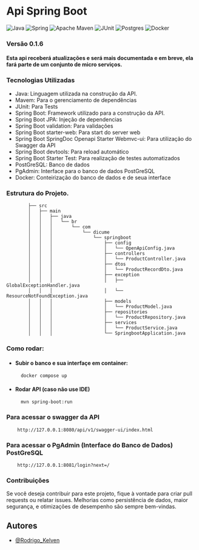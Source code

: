 
# Api Spring Boot

![Java](https://img.shields.io/badge/java-%23ED8B00.svg?style=for-the-badge&logo=openjdk&logoColor=white) 
![Spring](https://img.shields.io/badge/spring-%236DB33F.svg?style=for-the-badge&logo=spring&logoColor=white)
![Apache Maven](https://img.shields.io/badge/Apache%20Maven-C71A36?style=for-the-badge&logo=Apache%20Maven&logoColor=white)
![JUnit](https://img.shields.io/badge/Junit5-25A162?style=for-the-badge&logo=junit5&logoColor=white)
![Postgres](https://img.shields.io/badge/postgres-%23316192.svg?style=for-the-badge&logo=postgresql&logoColor=white)
![Docker](https://img.shields.io/badge/docker-%230db7ed.svg?style=for-the-badge&logo=docker&logoColor=white)



### Versão 0.1.6
#### Esta api receberá atualizações e será mais documentada e em breve, ela fará parte de um conjunto de micro serviços.


### Tecnologias Utilizadas

- Java: Linguagem utilizada na construção da API.
- Mavem: Para o gerenciamento de dependências
- JUnit: Para Tests
- Spring Boot: Framework utilizado para a construção da API.
- Spring Boot JPA: Injeção de dependencias
- Spring Boot validation: Para validações
- Spring Boot starter-web: Para start do server web
- Spring Boot SpringDoc Openapi Starter Webmvc-ui: Para utilização do Swagger da API
- Spring Boot devtools: Para reload automático
- Spring Boot Starter Test: Para realização de testes automatizados
- PostGreSQL: Banco de dados
- PgAdmin: Interface para o banco de dados PostGreSQL
- Docker: Conteirização do banco de dados e de seua interface

### Estrutura do Projeto.
            ├── src
            │   ├── main
            │   │   ├── java
            │   │   │   └── br
            │   │   │       └── com
            │   │   │           └── dicume
            │   │   │               └── springboot
            │   │   │                   ├── config
            │   │   │                   │   └── OpenApiConfig.java
            │   │   │                   ├── controllers
            │   │   │                   │   └── ProductController.java
            │   │   │                   ├── dtos
            │   │   │                   │   └── ProductRecordDto.java
            │   │   │                   ├── exception
            │   │   │                   │   ├── GlobalExceptionHandler.java
            │   │   │                   │   └── ResourceNotFoundException.java
            │   │   │                   ├── models
            │   │   │                   │   └── ProductModel.java
            │   │   │                   ├── repositories
            │   │   │                   │   └── ProductRepository.java
            │   │   │                   ├── services
            │   │   │                   │   └── ProductService.java
            │   │   │                   └── SpringbootApplication.java
                
        
### Como rodar:
- #### Subir o banco e sua interfaçe em container:
        docker compose up
- #### Rodar API (caso não use IDE)
        mvn spring-boot:run


### Para acessar o swagger da API
        http://127.0.0.1:8080/api/v1/swagger-ui/index.html


### Para acessar o PgAdmin (Interface do Banco de Dados) PostGreSQL
        http://127.0.0.1:8081/login?next=/


### Contribuições

Se você deseja contribuir para este projeto, fique à vontade para criar pull requests ou relatar issues. Melhorias como persistência de dados, maior segurança, e otimizações de desempenho são sempre bem-vindas.

## Autores
- [@Rodrigo_Kelven](https://github.com/Rodrigo-Kelven)


